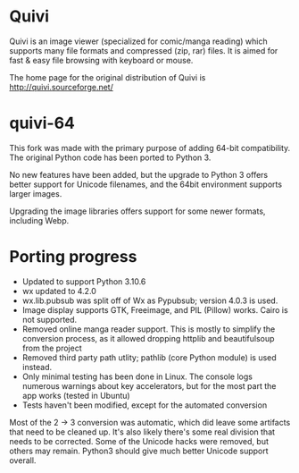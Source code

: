 # Quivi
Quivi is an image viewer (specialized for comic/manga reading) which supports many file formats and compressed (zip, rar) files. It is aimed for fast & easy file browsing with keyboard or mouse. 
 
The home page for the original distribution of Quivi is http://quivi.sourceforge.net/

 

# quivi-64
This fork was made with the primary purpose of adding 64-bit compatibility. The original Python code has been ported to Python 3.

No new features have been added, but the upgrade to Python 3 offers better support for Unicode filenames, and the 64bit environment supports larger images.

Upgrading the image libraries offers support for some newer formats, including Webp.

# Porting progress
- Updated to support Python 3.10.6
- wx updated to 4.2.0
- wx.lib.pubsub was split off of Wx as Pypubsub; version 4.0.3 is used.
- Image display supports GTK, Freeimage, and PIL (Pillow) works. Cairo is not supported.
- Removed online manga reader support. This is mostly to simplify the conversion process, as it allowed dropping httplib and beautifulsoup from the project
- Removed third party path utlity; pathlib (core Python module) is used instead.
- Only minimal testing has been done in Linux. The console logs numerous warnings about key accelerators, but for the most part the app works (tested in Ubuntu)
- Tests haven't been modified, except for the automated conversion

Most of the 2 -> 3 conversion was automatic, which did leave some artifacts that need to be cleaned up. It's also likely there's some real division that needs to be corrected. Some of the Unicode hacks were removed, but others may remain. Python3 should give much better Unicode support overall.
